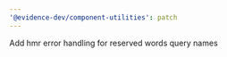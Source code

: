 ```yaml
---
'@evidence-dev/component-utilities': patch
---
```


Add hmr error handling for reserved words query names
